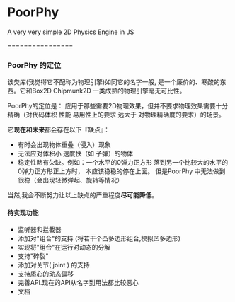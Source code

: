 PoorPhy
=======

A very very simple 2D Physics Engine in JS


================

### PoorPhy 的定位

该类库(我觉得它不配称为物理引擎)如同它的名字一般, 是一个廉价的、寒酸的东西。它和Box2D Chipmunk2D 一类成熟的物理引擎毫无可比性。


PoorPhy的定位是： 应用于那些需要2D物理效果，但并不要求物理效果需要十分精确（对代码体积 性能 易用性上的要求 远大于 对物理精确度的要求）的场景。


它**现在和未来**都会存在以下『缺点』：

* 有时会出现物体重叠（侵入）现象
* 无法应对体积小 速度快（如 子弹）的物体
* 稳定性略有欠缺。例如：一个水平的0弹力正方形 落到另一个比较大的水平的0弹力正方形正上方时， 本应该稳稳的停在上面。 但是PoorPhy 中无法做到很稳（会出现轻微弹起、旋转等情况）
 
 
当然,我会不断努力让以上缺点的严重程度**尽可能降低**。


#### 待实现功能

* 监听器和拦截器
* 添加对"组合"的支持 (将若干个凸多边形组合,模拟凹多边形)
* 实现将"组合"在运行时动态的分解
* 支持"碎裂"
* 添加对关节( joint ) 的支持
* 支持质心的动态偏移
* 完善API.现在的API从名字到用法都比较恶心
* 文档
